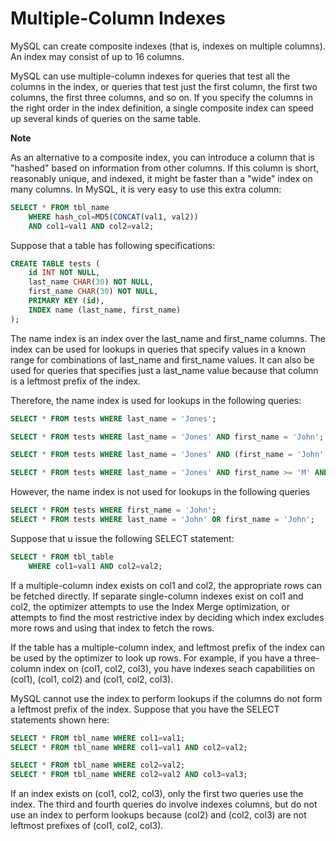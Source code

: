 # Multiple-Column Indexes

MySQL can create composite indexes (that is, indexes on multiple columns). An index may consist of up to 16 columns.

MySQL can use multiple-column indexes for queries that test all the columns in the index, or queries that test just the first column, the first two columns, the first three columns, and so on. If you specify the columns in the right order in the index definition, a single composite index can speed up several kinds of queries on the same table.

**Note**

As an alternative to a composite index, you can introduce a column that is "hashed" based on information from other columns. If this column is short, reasonably unique, and indexed, it might be faster than a "wide" index on many columns. In MySQL, it is very easy to use this extra column:

```sql
SELECT * FROM tbl_name
    WHERE hash_col=MD5(CONCAT(val1, val2))
    AND col1=val1 AND col2=val2;
```

Suppose that a table has following specifications:

```sql
CREATE TABLE tests (
    id INT NOT NULL,
    last_name CHAR(30) NOT NULL,
    first_name CHAR(30) NOT NULL,
    PRIMARY KEY (id),
    INDEX name (last_name, first_name)
);
```

The name index is an index over the last_name and first_name columns. The index can be used for lookups in queries that specify values in a known range for combinations of last_name and first_name values. It can also be used for queries that specifies just a last_name value because that column is a leftmost prefix of the index. 

Therefore, the name index is used for lookups in the following queries: 

```sql
SELECT * FROM tests WHERE last_name = 'Jones';

SELECT * FROM tests WHERE last_name = 'Jones' AND first_name = 'John';

SELECT * FROM tests WHERE last_name = 'Jones' AND (first_name = 'John' OR first_name = 'Joh');

SELECT * FROM tests WHERE last_name = 'Jones' AND first_name >= 'M' AND first_name < 'N';
```

However, the name index is not used for lookups in the following queries

```sql
SELECT * FROM tests WHERE first_name = 'John';
SELECT * FROM tests WHERE last_name = 'John' OR first_name = 'John';
```
Suppose that u issue the following SELECT statement: 

```sql
SELECT * FROM tbl_table
    WHERE col1=val1 AND col2=val2;
```

If a multiple-column index exists on col1 and col2, the appropriate rows can be fetched directly. If separate single-column indexes exist on col1 and col2, the optimizer attempts to  use the Index Merge optimization, or attempts to find the most restrictive index by deciding which index excludes more rows and using that index to fetch the rows.

If the table has a multiple-column index, and leftmost prefix of the index can be used by the optimizer to look up rows. For example, if you have a three-column index on (col1, col2, col3), you have  indexes seach capabilities on (col1), (col1, col2) and (col1, col2, col3).

MySQL cannot use the index to perform lookups if the columns do not form a leftmost prefix of the index. Suppose that you have the SELECT statements shown here:

```sql
SELECT * FROM tbl_name WHERE col1=val1; 
SELECT * FROM tbl_name WHERE col1=val1 AND col2=val2;

SELECT * FROM tbl_name WHERE col2=val2;
SELECT * FROM tbl_name WHERE col2=val2 AND col3=val3;
```

If an index exists on (col1, col2, col3), only the first two queries use the index. The third and fourth queries do involve indexes columns, but do not use an index to perform lookups because (col2) and (col2, col3) are not leftmost prefixes of (col1, col2, col3).
